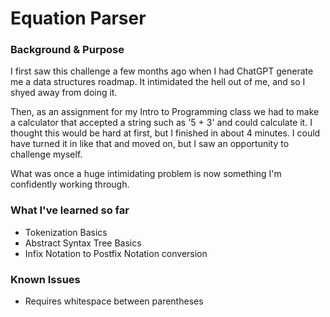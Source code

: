 # Equation Parser

### Background & Purpose
I first saw this challenge a few months ago when I had ChatGPT generate me a data structures roadmap. It intimidated the hell out of me, and so I shyed away from doing it.

Then, as an assignment for my Intro to Programming class we had to make a calculator that accepted a string such as '5 + 3' and could calculate it. I thought this would be hard at first, but I finished in about 4 minutes. I could have turned it in like that and moved on, but I saw an opportunity to challenge myself.

What was once a huge intimidating problem is now something I'm confidently working through.

### What I've learned so far

- Tokenization Basics
- Abstract Syntax Tree Basics
- Infix Notation to Postfix Notation conversion

### Known Issues
- Requires whitespace between parentheses

